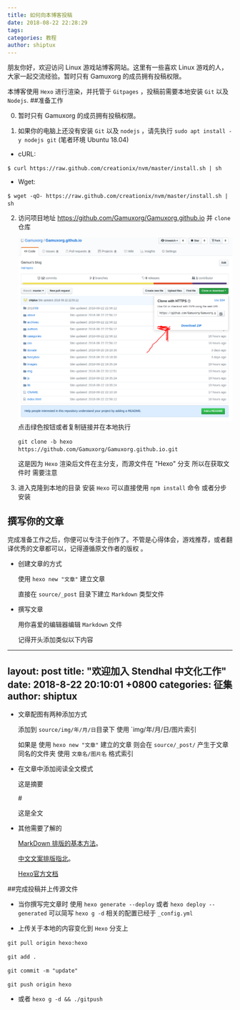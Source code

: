 ```yaml
---
title: 如何向本博客投稿
date: 2018-08-22 22:28:29
tags:
categories: 教程 
author: shiptux
---
```

朋友你好，欢迎访问 Linux 游戏站博客网站。这里有一些喜欢 Linux 游戏的人，大家一起交流经验。暂时只有 Gamuxorg 的成员拥有投稿权限。

本博客使用 `Hexo` 进行渲染，并托管于 `Gitpages` ，投稿前需要本地安装 `Git`  以及 `Nodejs`.
##准备工作

<!-- more -->

0. 暂时只有 Gamuxorg 的成员拥有投稿权限。

1. 如果你的电脑上还没有安装 `Git` 以及 `nodejs` ，请先执行 `sudo apt install -y nodejs git` (笔者环境 Ubuntu 18.04)

- cURL:

`$ curl https://raw.github.com/creationix/nvm/master/install.sh | sh`

- Wget:

`$ wget -qO- https://raw.github.com/creationix/nvm/master/install.sh | sh`

2. 访问项目地址 <https://github.com/Gamuxorg/Gamuxorg.github.io> 并 `clone` 仓库

     ![clone](How-to-post/clone.png) 点击绿色按钮或者复制链接并在本地执行 
     
     `git clone -b hexo https://github.com/Gamuxorg/Gamuxorg.github.io.git`

    这是因为 `Hexo` 渲染后文件在主分支，而源文件在 "Hexo" 分支 所以在获取文件时 需要注意

3. 进入克隆到本地的目录 安装 `Hexo` 可以直接使用 `npm install` 命令 或者分步安装

## 撰写你的文章

完成准备工作之后，你便可以专注于创作了。不管是心得体会，游戏推荐，或者翻译优秀的文章都可以，记得遵循原文作者的版权
。

- 创建文章的方式

    使用 `hexo new "文章"` 建立文章

    直接在 `source/_post` 目录下建立 `Markdown` 类型文件

- 撰写文章
    
    用你喜爱的编辑器编辑 `Markdown` 文件
    
    记得开头添加类似以下内容

 ---
 layout: post
 title: "欢迎加入 Stendhal 中文化工作"
 date: 2018-8-22 20:10:01 +0800
 categories: 征集 
 author: shiptux
 ---

- 文章配图有两种添加方式 

    添加到 `source/img/年/月/日`目录下 使用 `img/年/月/日/图片索引

    如果是 使用 `hexo new "文章"` 建立的文章 则会在 `source/_post/` 产生于文章同名的文件夹 使用 `文章名/图片名` 格式索引 

- 在文章中添加阅读全文模式

    这是摘要

    #<!-- more -->

    这是全文

- 其他需要了解的

    [MarkDown 排版的基本方法](http://wowubuntu.com/markdown/basic.html)。
    
    [中文文案排版指北](https://github.com/mzlogin/chinese-copywriting-guidelines)。
    
    [Hexo官方文档](https://hexo.io/zh-cn/docs/) 

##完成投稿并上传源文件

- 当你撰写完文章时 使用 `hexo generate --deploy` 或者 `hexo deploy --generated` 可以简写 `hexo g -d` 相关的配置已经于 `_config.yml`

- 上传关于本地的内容变化到 `Hexo` 分支上

 `git pull origin hexo:hexo`
 
 `git add .`

 `git commit -m "update"`

 `git push origin hexo`

- 或者   `hexo g -d && ./gitpush `
